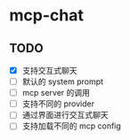 # mcp-chat


## TODO

- [x] 支持交互式聊天
- [ ] 默认的 system prompt
- [ ] mcp server 的调用
- [ ] 支持不同的 provider
- [ ] 通过界面进行交互式聊天
- [ ] 支持加载不同的 mcp config